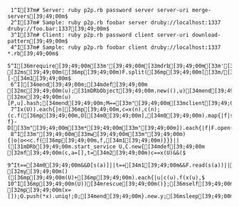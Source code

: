      1^I[37m# Server: ruby p2p.rb password server server-uri merge-servers[39;49;00m$
     2^I[37m# Sample: ruby p2p.rb foobar server druby://localhost:1337 druby://foo.bar:1337[39;49;00m$
     3^I[37m# Client: ruby p2p.rb password client server-uri download-pattern[39;49;00m$
     4^I[37m# Sample: ruby p2p.rb foobar client druby://localhost:1337 *.rb[39;49;00m$
     5^I[36mrequire[39;49;00m[33m'[39;49;00m[33mdrb[39;49;00m[33m'[39;49;00m;F,D,C,P,M,U,*O=[31mFile[39;49;00m,[31mClass[39;49;00m,[31mDir[39;49;00m,*[31mARGV[39;49;00m;[34mdef[39;49;00m [32ms[39;49;00m([36mp[39;49;00m)F.split([36mp[39;49;00m[[33m/[39;49;00m[33m[^|].*[39;49;00m[33m/[39;49;00m])[-[34m1[39;49;00m$
     6^I][34mend[39;49;00m;[34mdef[39;49;00m [32mc[39;49;00m(u);[31mDRbObject[39;49;00m.new((),u)[34mend[39;49;00m;[34mdef[39;49;00m [32mx[39;49;00m(u)[P,u].hash;[34mend[39;49;00m;M==[33m"[39;49;00m[33mclient[39;49;00m[33m"[39;49;00m&&c(U).f($
     7^Ix(U)).each{|n|[36mp[39;49;00m,c=x(n),c(n);(c.f([36mp[39;49;00m,O[[34m0[39;49;00m],[34m0[39;49;00m).map{|f|s f}-D[[33m"[39;49;00m[33m*[39;49;00m[33m"[39;49;00m]).each{|f|F.open(f,$
     8^I[33m"[39;49;00m[33mw[39;49;00m[33m"[39;49;00m){|o|o<<c.f([36mp[39;49;00m,f,[34m1[39;49;00m)}}}||([31mDRb[39;49;00m.start_service U,C.new{[34mdef[39;49;00m [32mf[39;49;00m(c,a=[],t=[34m2[39;49;00m)c==x(U)&&($
     9^It==[34m0[39;49;00m&&D[s(a)]||t==[34m1[39;49;00m&&F.read(s(a))||[36mp[39;49;00m(a))[34mend[39;49;00m;[34mdef[39;49;00m [32my[39;49;00m()([36mp[39;49;00m(U)+[36mp[39;49;00m).each{|u|c(u).f(x(u),$
    10^I[36mp[39;49;00m(U))[34mrescue[39;49;00m()};[36mself[39;49;00m;[34mend[39;49;00m;[34mprivate[39;49;00m;[34mdef[39;49;00m [32mp[39;49;00m(x=[]);O.push(*x).uniq!;O;[34mend[39;49;00m}.new.y;[36msleep[39;49;00m)$
